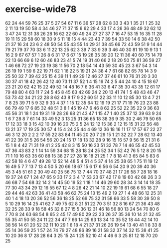 # exercise-wide78
62
24
44
59
76
25
37
5
27
54
67
11
6
36
57
28
62
8
33
3
43
1
35
21
1
25
32
2
11
13
19
50
58
4
34
46
27
71
37
15
6
62
29
4
33
17
4
26
36
48
49
32
62
12
3
47
24
12
31
38
26
28
16
62
22
60
49
24
27
27
37
7
16
47
53
15
16
35
11
28
19
11
15
29
58
60
18
30
9
5
11
18
15
4
44
23
43
7
39
54
33
50
14
6
38
42
50
21
37
16
24
23
6
2
48
50
54
55
43
55
14
29
31
38
45
66
72
43
59
51
9
14
44
79
21
79
37
70
33
6
11
22
13
25
62
3
39
7
33
9
39
3
46
40
30
81
19
10
9
13
1
16
2
9
67
67
57
1
26
8
6
31
17
6
67
15
19
28
35
39
20
12
11
36
40
60
75
14
79
22
13
66
69
6
12
60
46
83
23
41
5
74
19
31
40
66
2
18
20
50
75
81
36
59
27
1
46
68
72
27
19
23
19
38
11
56
70
2
18
54
14
43
59
30
45
23
3
67
54
3
14
26
19
19
1
59
6
22
19
71
62
1
16
22
5
19
21
24
38
4
7
61
68
82
65
78
14
3
9
25
50
32
7
39
42
25
15
4
39
11
1
49
29
12
46
27
37
46
61
10
76
31
20
3
30
30
37
41
18
42
26
42
12
40
73
11
37
52
1
4
15
16
74
2
5
44
24
10
4
15
18
67
23
21
20
62
42
15
22
49
52
14
48
16
7
6
36
41
33
6
47
35
30
43
35
12
61
17
79
48
80
4
63
11
7
24
5
45
8
45
63
42
69
24
2
20
13
41
74
1
5
48
43
46
47
53
73
42
34
21
22
28
8
62
43
8
17
9
22
60
51
22
33
11
10
12
85
30
13
4
7
21
7
8
25
39
71
5
9
32
9
33
4
37
1
15
12
35
64
12
19
19
21
17
71
19
76
23
23
88
66
79
49
17
6
85
32
48
51
3
8
1
45
19
47
6
46
8
62
25
52
22
35
22
9
36
63
45
56
31
18
1
24
19
31
19
28
26
68
21
43
47
1
15
47
1
40
25
37
12
39
63
9
24
1
6
7
28
8
7
61
14
33
49
52
3
13
25
31
36
65
18
38
36
9
35
30
2
46
79
50
65
17
12
33
18
3
15
42
10
39
16
20
75
2
5
24
12
12
15
36
2
12
15
15
31
22
56
48
13
21
37
17
19
25
30
57
4
15
4
24
25
44
4
69
12
36
18
16
11
17
17
57
67
22
27
46
3
12
20
2
2
2
17
55
22
83
84
11
45
20
20
7
29
15
1
21
32
22
7
28
62
13
40
41
22
39
31
5
26
54
56
20
24
15
17
18
13
32
28
9
16
15
16
57
9
56
15
21
31
6
15
1
8
4
42
71
31
19
41
2
25
42
8
3
15
50
16
23
51
32
78
7
14
46
55
42
45
53
47
36
43
83
2
1
14
14
59
34
68
15
28
18
24
25
52
34
1
52
42
76
5
12
8
20
15
71
1
10
16
63
35
60
88
15
38
27
27
28
16
18
21
25
1
7
8
18
41
3
65
84
5
83
6
42
58
18
4
6
47
49
28
12
52
14
48
5
4
51
4
5
37
4
14
25
38
65
1
75
11
19
12
16
49
5
7
7
13
7
13
4
50
5
20
66
18
67
15
6
17
6
56
6
54
20
9
20
39
40
36
45
3
45
51
61
2
30
49
40
25
56
75
13
7
44
70
37
48
21
17
26
58
7
28
18
16
19
37
24
67
1
24
47
65
9
33
17
2
3
4
17
53
23
67
42
17
8
19
60
42
68
26
3
3
46
68
7
54
68
32
14
2
14
45
50
19
52
1
18
1
14
46
29
60
28
34
3
14
14
18
35
77
30
43
34
29
12
16
55
67
12
4
8
26
42
21
14
10
22
19
19
61
68
6
55
18
27
29
44
46
42
63
36
41
43
58
46
62
75
24
13
15
49
2
19
27
1
4
48
66
12
25
31
40
1
4
18
13
20
36
52
56
36
18
25
52
69
75
32
31
58
66
33
5
58
30
39
50
8
5
10
29
16
14
25
41
62
7
49
75
62
8
21
51
22
70
3
51
32
8
16
67
21
36
43
48
32
25
28
33
9
18
58
45
32
8
27
15
5
36
12
31
46
18
56
80
13
24
54
70
80
6
7
70
8
24
63
68
54
8
65
2
45
17
49
80
29
22
23
26
37
35
36
10
14
21
32
45
55
35
41
50
55
24
11
22
34
47
7
66
14
25
63
13
34
10
35
52
18
44
42
14
10
38
56
14
61
20
52
32
11
10
29
1
6
18
4
21
37
31
26
26
19
54
13
40
41
1
8
33
8
35
14
36
59
25
1
57
24
74
79
27
48
86
89
16
21
58
32
37
14
32
15
38
41
25
10
20
36
8
17
28
28
64
3
25
15
24
1
25
52
10
41
4
46
6
3
25
81
12
18
70
20
25
